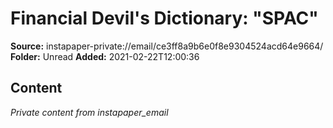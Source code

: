 # Financial Devil's Dictionary: "SPAC"

**Source:** instapaper-private://email/ce3ff8a9b6e0f8e9304524acd64e9664/
**Folder:** Unread
**Added:** 2021-02-22T12:00:36




## Content
*Private content from instapaper_email*

